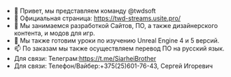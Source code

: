 - 👋 Привет, мы представляем команду @twdsoft
- 👀 Официальная страница: https://twd-streams.usite.pro/
- 🌱 Мы занимаемся разработкой Сайтов, ПО, а также дизайнерского контента, и модов для игр.
- 💞️ Мы также готовим уроки по изучению Unreal Engine 4 и 5 версий.
- 📫 По заказам мы также осуществляем перевод ПО на русский язык.
- Для связи: Телеграм:https://t.me/SiarheiBrother
- Для связи: Телефон/Вайбер:+375(25)601-76-43, Сергей Игоревич
<!---
twdsoft/twdsoft - ✨  это специальный репозиторий ✨ , данные по программам доступны в файлах `README.md` на ГитХабе.
Приятного использования.
--->
